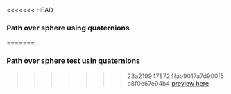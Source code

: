 <<<<<<< HEAD
### Path over sphere using quaternions
=======
### Path over sphere test usin quaternions
>>>>>>> 23a2199478724fab9017a7d900f5c8f0e67e94b4
[preview here](https://ysandro.github.io/test/)

